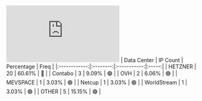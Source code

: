 ![Diagramm](https://github.com/obajay/StateSync-snapshots/blob/main/Projects/Hypersign/1/README.md)
| Data Center | IP Count | Percentage | Freq |
|:------------:|:--------:|:-----------:|:-----:|
| HETZNER | 20 | 60.61% | 🔴 |
| Contabo | 3 | 9.09% | 🟢 |
| OVH | 2 | 6.06% | 🟢 |
| MEVSPACE | 1 | 3.03% | 🟢 |
| Netcup | 1 | 3.03% | 🟢 |
| WorldStream | 1 | 3.03% | 🟢 |
| OTHER | 5 | 15.15% | 🟢 |